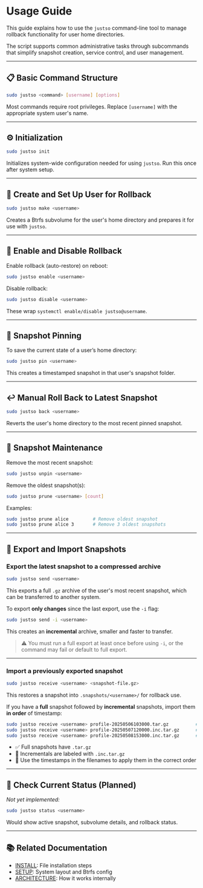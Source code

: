 # Usage Guide

This guide explains how to use the `justso` command-line tool to manage rollback functionality for user home directories.

The script supports common administrative tasks through subcommands that simplify snapshot creation, service control, and user management.

---

## 📋 Basic Command Structure

```bash
sudo justso <command> [username] [options]
```

Most commands require root privileges. Replace `[username]` with the appropriate system user's name.

---

## ⚙️ Initialization

```bash
sudo justso init
```

Initializes system-wide configuration needed for using `justso`. Run this once after system setup.

---

## 👤 Create and Set Up User for Rollback

```bash
sudo justso make <username>
```

Creates a Btrfs subvolume for the user's home directory and prepares it for use with `justso`.

---

## 🔁 Enable and Disable Rollback

Enable rollback (auto-restore) on reboot:
```bash
sudo justso enable <username>
```

Disable rollback:
```bash
sudo justso disable <username>
```

These wrap `systemctl enable/disable justso@username`.

---

## 📌 Snapshot Pinning

To save the current state of a user’s home directory:
```bash
sudo justso pin <username>
```

This creates a timestamped snapshot in that user's snapshot folder.

---

## ↩️ Manual Roll Back to Latest Snapshot

```bash
sudo justso back <username>
```

Reverts the user's home directory to the most recent pinned snapshot.

---

## 🧽 Snapshot Maintenance

Remove the most recent snapshot:
```bash
sudo justso unpin <username>
```

Remove the oldest snapshot(s):
```bash
sudo justso prune <username> [count]
```

Examples:
```bash
sudo justso prune alice         # Remove oldest snapshot
sudo justso prune alice 3       # Remove 3 oldest snapshots
```

---

## 🚚 Export and Import Snapshots

### Export the latest snapshot to a compressed archive

```bash
sudo justso send <username>
```

This exports a full `.gz` archive of the user's most recent snapshot, which can be transferred to another system.

To export **only changes** since the last export, use the `-i` flag:

```bash
sudo justso send -i <username>
```

This creates an **incremental** archive, smaller and faster to transfer.  
> ⚠️ You must run a full export at least once before using `-i`, or the command may fail or default to full export.

---

### Import a previously exported snapshot

```bash
sudo justso receive <username> <snapshot-file.gz>
```

This restores a snapshot into `.snapshots/<username>/` for rollback use.

If you have a **full** snapshot followed by **incremental** snapshots, import them **in order** of timestamp:

```bash
sudo justso receive <username> profile-20250506103000.tar.gz          # Full
sudo justso receive <username> profile-20250507120000.inc.tar.gz      # Incremental 1
sudo justso receive <username> profile-20250508153000.inc.tar.gz      # Incremental 2
```

- ✅ Full snapshots have `.tar.gz` 
- 🔁 Incrementals are labeled with `.inc.tar.gz` 
- 📅 Use the timestamps in the filenames to apply them in the correct order

---

## 🔎 Check Current Status (Planned)

_Not yet implemented:_
```bash
sudo justso status <username>
```

Would show active snapshot, subvolume details, and rollback status.

---

## 📚 Related Documentation

- [INSTALL](./INSTALL.md): File installation steps
- [SETUP](./SETUP.md): System layout and Btrfs config
- [ARCHITECTURE](./ARCHITECTURE.md): How it works internally


